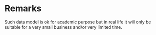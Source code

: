 # **Remarks**

Such data model is ok for academic purpose but in real life it will only be suitable for a very small business and/or very limited time.
